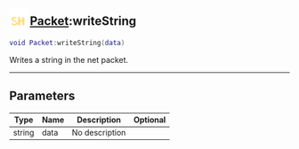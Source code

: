 ## <img src="../../.gitbook/assets/shared.png" width="32" height="32" /> [Packet](../packet/README.md):writeString

```lua
void Packet:writeString(data)
```

Writes a string in the net packet.<br>

-----------------
## Parameters

| Type   | Name | Description | Optional |
| ------ | ---- | ----------- | -------: |
| string | data | No description |  |
